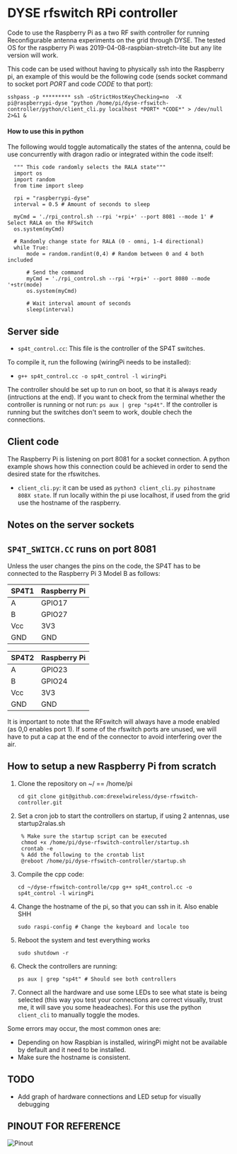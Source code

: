 # DYSE rfswitch RPi controller 
Code to use the Raspberry Pi as a two RF swith controller for running Reconfigurable antenna experiments on the grid through DYSE. The tested OS for the raspberry Pi was 2019-04-08-raspbian-stretch-lite but any lite version will work.

This code can be used without having to physically ssh into the Raspberry pi, an example of this would be the following code (sends socket command to socket port *PORT* and code *CODE* to that port):

`sshpass -p ********* ssh -oStrictHostKeyChecking=no  -X pi@raspberrypi-dyse "python /home/pi/dyse-rfswitch-controller/python/client_cli.py localhost *PORT* *CODE*" > /dev/null 2>&1 &`

#### How to use this in python

The following would toggle automatically the states of the antenna, could be use concurrently with dragon radio or integrated within the code itself:

      """ This code randomly selects the RALA state"""
      import os
      import random
      from time import sleep

      rpi = "raspberrypi-dyse"
      interval = 0.5 # Amount of seconds to sleep

      myCmd = './rpi_control.sh --rpi '+rpi+' --port 8081 --mode 1' # Select RALA on the RFSwitch
      os.system(myCmd)

      # Randomly change state for RALA (0 - omni, 1-4 directional)
      while True:
          mode = random.randint(0,4) # Random between 0 and 4 both included

          # Send the command
          myCmd = './rpi_control.sh --rpi '+rpi+' --port 8080 --mode '+str(mode)
          os.system(myCmd)

          # Wait interval amount of seconds
          sleep(interval)

      
## Server side

* `sp4t_control.cc`: This file is the controller of the SP4T switches.

To compile it, run the following (wiringPi needs to be installed):

* `g++ sp4t_control.cc -o sp4t_control -l wiringPi`

The controller should be set up to run on boot, so that it is always ready (intructions at the end). If you want to check from the terminal whether the controller is running or not run: `ps aux | grep "sp4t"`. If the controller is running but the switches don't seem to work, double chech the connections.

## Client code

The Raspberry Pi is listening on port 8081 for a socket connection. A python example shows how this connection could be achieved in order to send the desired state for the rfswitches.

* `client_cli.py`: it can be used as `python3 client_cli.py pihostname 808X state`. If run locally within the pi use localhost, if used from the grid use the hostname of the raspberry.

## Notes on the server sockets



## `SP4T_SWITCH.CC` runs on port 8081

Unless the user changes the pins on the code, the SP4T has to be connected to the Raspberry Pi 3 Model B as follows:

SP4T1 | Raspberry Pi
------ | ------
A      | GPIO17
B      | GPIO27
Vcc    | 3V3
GND    | GND

SP4T2 | Raspberry Pi
------ | ------
A      | GPIO23
B      | GPIO24
Vcc    | 3V3
GND    | GND


It is important to note that the RFswitch will always have a mode enabled (as 0,0 enables port 1). If some of the rfswitch ports are unused, we will have to put a cap at the end of the connector to avoid interfering over the air.

## How to setup a new Raspberry Pi from scratch

1. Clone the repository on ~/ == /home/pi

      `cd
      git clone git@github.com:drexelwireless/dyse-rfswitch-controller.git`

2. Set a cron job to start the controllers on startup, if using 2 antennas, use startup2ralas.sh

        % Make sure the startup script can be executed
        chmod +x /home/pi/dyse-rfswitch-controller/startup.sh
        crontab -e
        % Add the following to the crontab list
        @reboot /home/pi/dyse-rfswitch-controller/startup.sh

3. Compile the cpp code:

      `cd ~/dyse-rfswitch-controlle/cpp
      g++ sp4t_control.cc -o sp4t_control -l wiringPi`

4. Change the hostname of the pi, so that you can ssh in it. Also enable SHH

      `sudo raspi-config # Change the keyboard and locale too`

5. Reboot the system and test everything works

      `sudo shutdown -r`

6. Check the controllers are running:

      `ps aux | grep "sp4t" # Should see both controllers`

7. Connect all the hardware and use some LEDs to see what state is being selected (this way you test your connections are correct visually, trust me, it will save you some headeaches). For this use the python `client_cli` to manually toggle the modes.

Some errors may occur, the most common ones are:

* Depending on how Raspbian is installed, wiringPi might not be available by default and it need to be installed.
* Make sure the hostname is consistent.

## TODO

* Add graph of hardware connections and LED setup for visually debugging

## PINOUT FOR REFERENCE

![Pinout](http://wiki.sunfounder.cc/images/9/95/Pi3_gpio.png)
